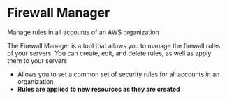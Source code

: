 # Firewall Manager

Manage rules in all accounts of an AWS organization

The Firewall Manager is a tool that allows you to manage the firewall rules of your servers. You can create, edit, and delete rules, as well as apply them to your servers

- Allows you to set a common set of security rules for all accounts in an organization
- **Rules are applied to new resources as they are created**
